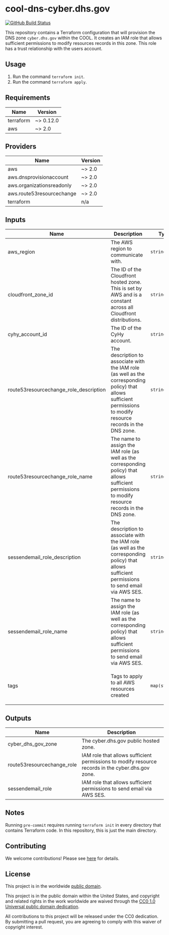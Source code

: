 # cool-dns-cyber.dhs.gov #

[![GitHub Build Status](https://github.com/cisagov/cool-dns-cyber.dhs.gov/workflows/build/badge.svg)](https://github.com/cisagov/cool-dns-cyber.dhs.gov/actions)

This repository contains a Terraform configuration that will provision
the DNS zone `cyber.dhs.gov` within the COOL.  It creates an IAM role
that allows sufficient permissions to modify resources records in this
zone.  This role has a trust relationship with the users account.

## Usage ##

1. Run the command `terraform init`.
1. Run the command `terraform apply`.

## Requirements ##

| Name | Version |
|------|---------|
| terraform | ~> 0.12.0 |
| aws | ~> 2.0 |

## Providers ##

| Name | Version |
|------|---------|
| aws | ~> 2.0 |
| aws.dnsprovisionaccount | ~> 2.0 |
| aws.organizationsreadonly | ~> 2.0 |
| aws.route53resourcechange | ~> 2.0 |
| terraform | n/a |

## Inputs ##

| Name | Description | Type | Default | Required |
|------|-------------|------|---------|:--------:|
| aws_region | The AWS region to communicate with. | `string` | `us-east-1` | no |
| cloudfront_zone_id | The ID of the Cloudfront hosted zone. This is set by AWS and is a constant across all Cloudfront distributions. | `string` | `Z2FDTNDATAQYW2` | no |
| cyhy_account_id | The ID of the CyHy account. | `string` | n/a | yes |
| route53resourcechange_role_description | The description to associate with the IAM role (as well as the corresponding policy) that allows sufficient permissions to modify resource records in the DNS zone. | `string` | `Allows sufficient permissions to modify resource records in the DNS zone.` | no |
| route53resourcechange_role_name | The name to assign the IAM role (as well as the corresponding policy) that allows sufficient permissions to modify resource records in the DNS zone. | `string` | `Route53ResourceChange-cyber.dhs.gov` | no |
| sessendemail_role_description | The description to associate with the IAM role (as well as the corresponding policy) that allows sufficient permissions to send email via AWS SES. | `string` | `Allows sufficient permissions to send email via AWS SES.` | no |
| sessendemail_role_name | The name to assign the IAM role (as well as the corresponding policy) that allows sufficient permissions to send email via AWS SES. | `string` | `SesSendEmail-cyber.dhs.gov` | no |
| tags | Tags to apply to all AWS resources created | `map(string)` | `{"Application": "COOL - DNS - cyber.dhs.gov", "Team": "VM Fusion - Development", "Workspace": "production"}` | no |

## Outputs ##

| Name | Description |
|------|-------------|
| cyber_dhs_gov_zone | The cyber.dhs.gov public hosted zone. |
| route53resourcechange_role | IAM role that allows sufficient permissions to modify resource records in the cyber.dhs.gov zone. |
| sessendemail_role | IAM role that allows sufficient permissions to send email via AWS SES. |

## Notes ##

Running `pre-commit` requires running `terraform init` in every
directory that contains Terraform code. In this repository, this is
just the main directory.

## Contributing ##

We welcome contributions!  Please see [here](CONTRIBUTING.md) for
details.

## License ##

This project is in the worldwide [public domain](LICENSE).

This project is in the public domain within the United States, and
copyright and related rights in the work worldwide are waived through
the [CC0 1.0 Universal public domain
dedication](https://creativecommons.org/publicdomain/zero/1.0/).

All contributions to this project will be released under the CC0
dedication. By submitting a pull request, you are agreeing to comply
with this waiver of copyright interest.

